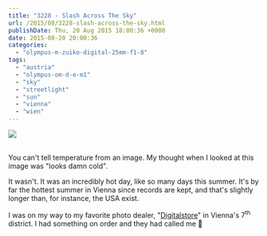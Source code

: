 ```yaml
---
title: "3228 - Slash Across The Sky"
url: /2015/08/3228-slash-across-the-sky.html
publishDate: Thu, 20 Aug 2015 18:00:36 +0000
date: 2015-08-20 20:00:36
categories: 
  - "olympus-m-zuiko-digital-25mm-f1-8"
tags: 
  - "austria"
  - "olympus-om-d-e-m1"
  - "sky"
  - "streetlight"
  - "sun"
  - "vienna"
  - "wien"
---
```

<div class="container">
<div class="center"><a target="_blank" href="https://d25zfm9zpd7gm5.cloudfront.net/1200x1200/2015/20150629_162241_lr.jpg"><img class="webfeedsFeaturedVisual" src="https://d25zfm9zpd7gm5.cloudfront.net/0600x0600/2015/20150629_162241_lr.jpg" /></a></div>
</div>
<br />

You can't tell temperature from an image. My thought when I looked at this image was "looks damn cold". 

<a target="_blank" href="https://d25zfm9zpd7gm5.cloudfront.net/1200x1200/2015/20150629_162324_lr.jpg"><img style="margin: 0pt 10px 0pt 0px; float: left;" src="https://d25zfm9zpd7gm5.cloudfront.net/0150x0150/2015/20150629_162324_lr.jpg" alt="" border="0" /></a> It wasn't. It was an incredibly hot day, like so many days this summer. It's by far the hottest summer in Vienna since records are kept, and that's slightly longer than, for instance, the USA exist. 

I was on my way to my favorite photo dealer, "<a href="https://digitalstore.at/" target="_blank">Digitalstore</a>" in Vienna's 7<sup>th</sup> district. I had something on order and they had called me 🙂
